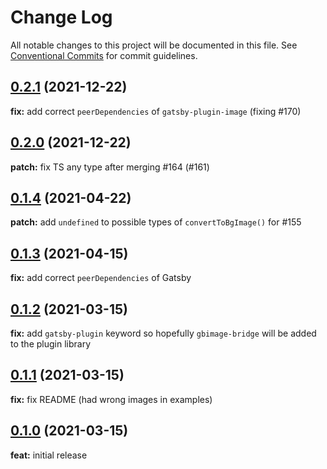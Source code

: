 # Change Log

All notable changes to this project will be documented in this file.
See [Conventional Commits](https://conventionalcommits.org) for commit guidelines.

<a name="0.2.1"></a>

## [0.2.1](https://github.com/timhagn/gatsby-background-image) (2021-12-22)

**fix:** add correct `peerDependencies` of `gatsby-plugin-image` (fixing #170)

## [0.2.0](https://github.com/timhagn/gatsby-background-image) (2021-12-22)

**patch:** fix TS any type after merging #164 (#161)

## [0.1.4](https://github.com/timhagn/gatsby-background-image) (2021-04-22)

**patch:** add `undefined` to possible types of `convertToBgImage()` for #155

## [0.1.3](https://github.com/timhagn/gatsby-background-image) (2021-04-15)

**fix:** add correct `peerDependencies` of Gatsby

## [0.1.2](https://github.com/timhagn/gatsby-background-image) (2021-03-15)

**fix:** add `gatsby-plugin` keyword so hopefully `gbimage-bridge` will be added
to the plugin library

## [0.1.1](https://github.com/timhagn/gatsby-background-image) (2021-03-15)

**fix:** fix README (had wrong images in examples)

## [0.1.0](https://github.com/timhagn/gatsby-background-image) (2021-03-15)

**feat:** initial release
